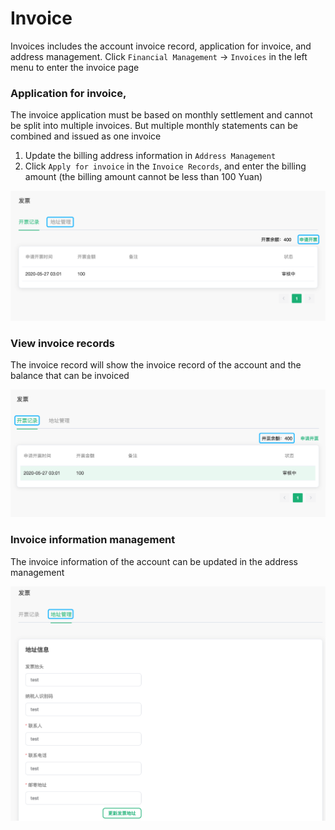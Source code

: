 # Invoice

Invoices includes the account invoice record, application for invoice, and address management. Click `Financial Management` -> `Invoices` in the left menu to enter the invoice page



### Application for invoice,

The invoice application must be based on monthly settlement and cannot be split into multiple invoices. But multiple monthly statements can be combined and issued as one invoice

1. Update the billing address information in `Address Management`
2. Click `Apply for invoice` in the `Invoice Records`, and enter the billing amount (the billing amount cannot be less than 100 Yuan)

![invoices-create](./_assets/invoices-create.png)



### View invoice records

The invoice record will show the invoice record of the account and the balance that can be invoiced

![invoices](./_assets/invoices.png)



### Invoice information management

The invoice information of the account can be updated in the address management

![invoices-profile](./_assets/invoices-profile.png)



